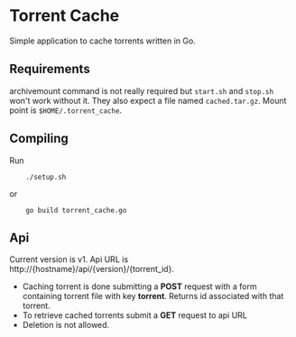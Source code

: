 Torrent Cache
=============
Simple application to cache torrents written in Go.

Requirements
------------
archivemount command is not really required but `start.sh` and `stop.sh` won't work without it. They also expect a file named `cached.tar.gz`. Mount point is `$HOME/.torrent_cache`.


Compiling
---------
Run
```
    ./setup.sh
```
or
```
    go build torrent_cache.go
```
Api
---
Current version is v1.
Api URL is http://{hostname}/api/{version}/{torrent_id}.
* Caching torrent is done submitting a __POST__ request with a form containing torrent file with key __torrent__. Returns id associated with that torrent.
* To retrieve cached torrents submit a __GET__ request to api URL
* Deletion is not allowed.
